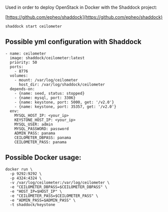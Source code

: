 

Used in order to deploy OpenStack in Docker with the Shaddock project:

[https://github.com/epheo/shaddock](https://github.com/epheo/shaddock)


```
shaddock start ceilometer
```

Possible yml configuration with Shaddock
----------------------------------------

```
- name: ceilometer
  image: shaddock/ceilometer:latest
  priority: 50
  ports:
    - 8776
  volumes:
    - mount: /var/log/ceilometer
      host_dir: /var/log/shaddock/ceilometer
  depends-on:
    - {name: seed, status: stopped}
    - {name: mysql, port: 3306}
    - {name: keystone, port: 5000, get: '/v2.0'}
    - {name: keystone, port: 35357, get: '/v2.0'}
  env:
    MYSQL_HOST_IP: <your_ip>
    KEYSTONE_HOST_IP: <your_ip>
    MYSQL_USER: admin
    MYSQL_PASSWORD: password
    ADMIN_PASS: panama
    CEILOMETER_DBPASS: panama
    CEILOMETER_PASS: panama
```


Possible Docker usage:
---------------------

```
docker run \
  -p 9292:9292 \
  -p 4324:4324 \
  -v /var/log/ceilometer:/var/log/ceilometer \
  -e "CEILOMETER_DBPASS=$CEILOMETER_DBPASS" \
  -e "HOST_IP=$HOST_IP" \
  -e "CEILOMETER_PASS=$CEILOMETER_PASS" \
  -e "ADMIN_PASS=$ADMIN_PASS" \
  -t shaddock/keystone
```
